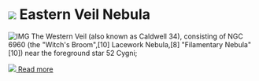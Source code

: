 # ![](/home/lcv/Dropbox/AstroPhotography//Imaging//Common/pyl-tiny.png) Eastern Veil Nebula
![IMG](/home/lcv/Dropbox/AstroPhotography//Imaging//HD/Eastern_Veil_Nebula.jpg)
The Western Veil (also known as Caldwell 34), consisting of NGC 6960 (the "Witch's Broom",[10] Lacework Nebula,[8] "Filamentary Nebula"[10]) near the foreground star 52 Cygni;

[![](/home/lcv/Dropbox/AstroPhotography//Imaging//Common/Wikipedia.png) Read more](https://en.wikipedia.org/wiki/Veil_Nebula)
